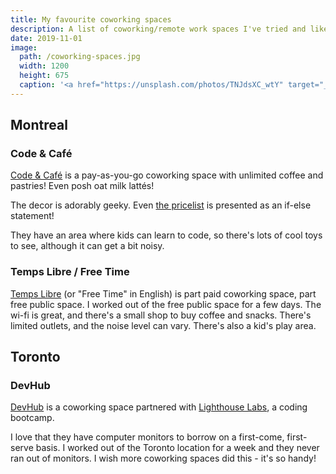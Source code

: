 ```yaml
---
title: My favourite coworking spaces
description: A list of coworking/remote work spaces I've tried and liked.
date: 2019-11-01
image:
  path: /coworking-spaces.jpg
  width: 1200
  height: 675
  caption: '<a href="https://unsplash.com/photos/TNJdsXC_wtY" target="_blank" rel="nofollow noopener">Photo by Vladimir Proskurovskiy on Unsplash</a>'
---
```


## Montreal

### Code & Café
[Code & Café](https://www.codecafe.cafe/) is a pay-as-you-go coworking space with unlimited coffee and pastries! Even posh oat milk lattés!

The decor is adorably geeky. Even [the pricelist](https://www.codecafe.cafe/tarifs/) is presented as an if-else statement!

They have an area where kids can learn to code, so there's lots of cool toys to see, although it can get a bit noisy.

### Temps Libre / Free Time
[Temps Libre](https://tempslibre.coop/) (or "Free Time" in English) is part paid coworking space, part free public space. I worked out of the free public space for a few days. The wi-fi is great, and there's a small shop to buy coffee and snacks. There's limited outlets, and the noise level can vary. There's also a kid's play area.

## Toronto

### DevHub
[DevHub](https://www.devhub.ca/) is a coworking space partnered with [Lighthouse Labs](https://www.lighthouselabs.ca/), a coding bootcamp.

I love that they have computer monitors to borrow on a first-come, first-serve basis. I worked out of the Toronto location for a week and they never ran out of monitors. I wish more coworking spaces did this - it's so handy!
